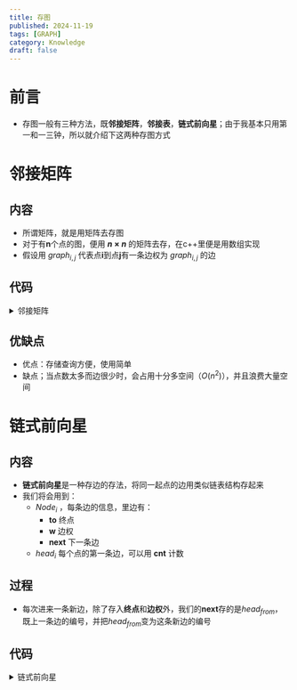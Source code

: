 ```yaml
---
title: 存图
published: 2024-11-19
tags: [GRAPH]
category: Knowledge
draft: false
---
```


# 前言
- 存图一般有三种方法，既**邻接矩阵**，**邻接表**，**链式前向星**；由于我基本只用第一和一三钟，所以就介绍下这两种存图方式

# 邻接矩阵
## 内容
- 所谓矩阵，就是用矩阵去存图
- 对于有**n**个点的图，便用 **$n\times n$** 的矩阵去存，在c++里便是用数组实现
- 假设用 $graph_{i,j}$ 代表点**i**到点**j**有一条边权为 $graph_{i,j}$ 的边
## 代码
<details>
	<summary>邻接矩阵</summary>
	```cpp
	void add_edge(int u,int v,int w){
		graph[u][v]=w;
		return ;
	}
	```
</details>	

## 优缺点
- 优点：存储查询方便，使用简单
- 缺点；当点数太多而边很少时，会占用十分多空间（$O(n^2)$），并且浪费大量空间
# 链式前向星
## 内容
- **链式前向星**是一种存边的存法，将同一起点的边用类似链表结构存起来
- 我们将会用到：
  - $Node_i$ ，每条边的信息，里边有：
    - **to** 终点
    - **w** 边权
    - **next** 下一条边
  -  $head_i$  每个点的第一条边，可以用 **cnt** 计数

## 过程
- 每次进来一条新边，除了存入**终点**和**边权**外，我们的**next**存的是$head_{from}$，既上一条边的编号，并把$head_{from}$变为这条新边的编号

## 代码
<details>
  	<summary>链式前向星</summary>

	```cpp
	struct Edge{
		int to
		int w;
		int nxt;
	}edge[100005];
	int head[1005];
	int cnt;

	void add_edge(int from,int to,int w){
		edge[++cnt].to=to;
		edge[cnt].w=w;
		edge[cnt].nxt=head[from];
		head[from]=cnt;
	}

	//遍历
	for(int i=head[point];i!=0;i=edge[i].nxt){
		cout<<edge[i].to<<endl;
	}
	```
	
</details>
